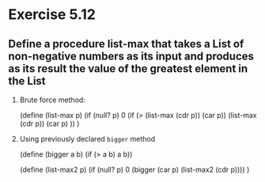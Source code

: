 # Exercise 5.12

## Define a procedure list-max that takes a List of non-negative numbers as its input and produces as its result the value of the greatest element in the List

1) Brute force method:

    (define (list-max p)
    (if (null? p)
        0
        (if (> (list-max (cdr p)) (car p))
            (list-max (cdr p))
            (car p)
            )) 
    )

2) Using previously declared `bigger` method

    (define (bigger a b) (if (> a b) a b))

    (define (list-max2 p)
    (if (null? p)
        0
    (bigger (car p) (list-max2 (cdr p))))
    )